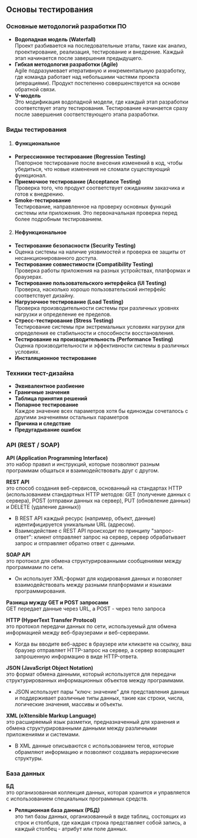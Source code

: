 ## **Основы тестирования**

### **Основные методологий разработки ПО**  
- **Водопадная модель (Waterfall)**  
Проект разбивается на последовательные этапы, такие как анализ, проектирование, реализация, тестирование и внедрение. Каждый этап начинается после завершения предыдущего.
- **Гибкая методология разработки (Agile)**  
  Agile подразумевает итеративную и инкрементальную разработку, где команда работает над небольшими частями проекта (итерациями). Продукт постепенно совершенствуется на основе обратной связи.
- **V-модель**  
  Это модификация водопадной модели, где каждый этап разработки соответствует этапу тестирования. Тестирование начинается сразу после завершения соответствующего этапа разработки.

### **Виды тестирования**  
1. #### **Функциональное**
- **Регрессионное тестирование (Regression Testing)**  
  Повторное тестирование после внесения изменений в код, чтобы убедиться, что новые изменения не сломали существующий функционал.
- **Приемочное тестирование (Acceptance Testing)**  
  Проверка того, что продукт соответствует ожиданиям заказчика и готов к внедрению.
- **Smoke-тестирование**  
  Тестирование, направленное на проверку основных функций системы или приложения. Это первоначальная проверка перед более подробным тестированием.

2. #### **Нефункциональное**
- **Тестирование безопасности (Security Testing)**
- Оценка системы на наличие уязвимостей и проверка ее защиты от несанкционированного доступа.
- **Тестирование совместимости (Compatibility Testing)**  
 Проверка работы приложения на разных устройствах, платформах и браузерах.
- **Тестирование пользовательского интерфейса (UI Testing)**  
 Проверка, насколько хорошо пользовательский интерфейс соответствует дизайну.
- **Нагрузочное тестирование (Load Testing)**  
 Проверка производительности системы при различных уровнях нагрузки и определение ее пределов.
- **Стресс-тестирование (Stress Testing)**  
 Тестирование системы при экстремальных условиях нагрузки для определения ее стабильности и способности восстановления.
- **Тестирование на производительность (Performance Testing)**  
 Оценка производительности и эффективности системы в различных условиях.
- **Инсталяционное тестирование** 

### **Техники тест-дизайна**   
- **Эквивалентное разбиение**
- **Граничные значения**
- **Таблица принятия решений**
- **Попарное тестирование**  
Каждое значение всех параметров хотя бы единожды сочеталось с другими значениями остальных параметров
- **Причина и следствие**
- **Предугадывание ошибок**

### **API (REST / SOAP)**  
**API (Application Programming Interface)**  
это набор правил и инструкций, которые позволяют разным программам общаться и взаимодействовать друг с другом.  

**REST API**  
это способ создания веб-сервисов, основанный на стандартах HTTP
(использованием стандартных HTTP методов: GET (получение данных с сервера), POST (отправки данных на сервер), PUT (обновление данных) и DELETE (удаление данных))  

- В REST API каждый ресурс (например, объект, данные) идентифицируется уникальным URL (адресом).
- Взаимодействие с REST API происходит по принципу "запрос-ответ": клиент отправляет запрос на сервер, сервер обрабатывает запрос и отправляет обратно ответ с данными.

**SOAP API**  
это протокол для обмена структурированными сообщениями между программами по сети.  
- Он использует XML-формат для кодирования данных и позволяет взаимодействовать между разными платформами и языками программирования.

**Разница мужду GET и POST запросами**  
GET передает данные через URL, а POST - через тело запроса

**HTTP (HyperText Transfer Protocol)**  
это протокол передачи данных по сети, используемый для обмена информацией между веб-браузерами и веб-серверами.
- Когда вы вводите веб-адрес в браузере или кликаете на ссылку, ваш браузер отправляет HTTP-запрос на сервер, а сервер возвращает запрошенную информацию в виде HTTP-ответа.

**JSON (JavaScript Object Notation)**  
это формат обмена данными, который используется для передачи структурированных информационных объектов между программами.
- JSON использует пары "ключ: значение" для представления данных и поддерживает различные типы данных, такие как строки, числа, логические значения, массивы и объекты. 

**XML (eXtensible Markup Language)**  
это расширяемый язык разметки, предназначенный для хранения и обмена структурированными данными между различными приложениями и системами.
- В XML данные описываются с использованием тегов, которые обрамляют информацию и позволяют создавать иерархические структуры.

### **База данных**
**БД**  
это организованная коллекция данных, которая хранится и управляется с использованием специальных программных средств.

- **Реляционная база данных (РБД)**  
это тип базы данных, организованный в виде таблиц, состоящих из строк и столбцов, где каждая строка представляет собой запись, а каждый столбец - атрибут или поле данных.

